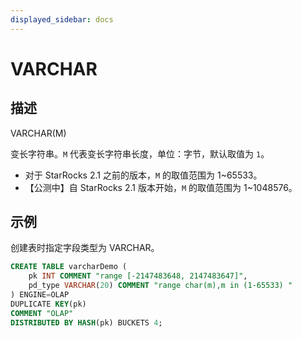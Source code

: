 ```yaml
---
displayed_sidebar: docs
---
```


# VARCHAR

## 描述

VARCHAR(M)

变长字符串。`M` 代表变长字符串长度，单位：字节，默认取值为 `1`。

- 对于 StarRocks 2.1 之前的版本，`M` 的取值范围为 1~65533。
- 【公测中】自 StarRocks 2.1 版本开始，`M` 的取值范围为 1~1048576。

## 示例

创建表时指定字段类型为 VARCHAR。

```sql
CREATE TABLE varcharDemo (
    pk INT COMMENT "range [-2147483648, 2147483647]",
    pd_type VARCHAR(20) COMMENT "range char(m),m in (1-65533) "
) ENGINE=OLAP 
DUPLICATE KEY(pk)
COMMENT "OLAP"
DISTRIBUTED BY HASH(pk) BUCKETS 4;
```
